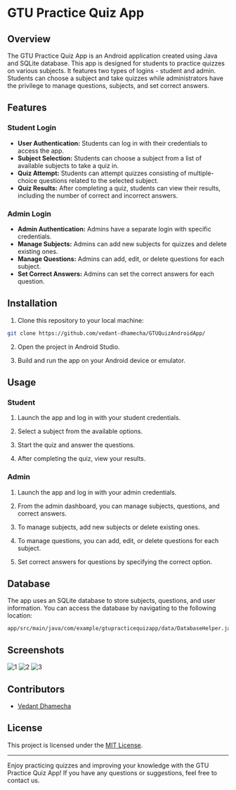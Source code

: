 # GTU Practice Quiz App

## Overview

The GTU Practice Quiz App is an Android application created using Java and SQLite database. This app is designed for students to practice quizzes on various subjects. It features two types of logins - student and admin. Students can choose a subject and take quizzes while administrators have the privilege to manage questions, subjects, and set correct answers.

## Features

### Student Login

- **User Authentication:** Students can log in with their credentials to access the app.
- **Subject Selection:** Students can choose a subject from a list of available subjects to take a quiz in.
- **Quiz Attempt:** Students can attempt quizzes consisting of multiple-choice questions related to the selected subject.
- **Quiz Results:** After completing a quiz, students can view their results, including the number of correct and incorrect answers.

### Admin Login

- **Admin Authentication:** Admins have a separate login with specific credentials.
- **Manage Subjects:** Admins can add new subjects for quizzes and delete existing ones.
- **Manage Questions:** Admins can add, edit, or delete questions for each subject.
- **Set Correct Answers:** Admins can set the correct answers for each question.

## Installation

1. Clone this repository to your local machine:

```bash
git clone https://github.com/vedant-dhamecha/GTUQuizAndroidApp/
```

2. Open the project in Android Studio.

3. Build and run the app on your Android device or emulator.

## Usage

### Student

1. Launch the app and log in with your student credentials.

2. Select a subject from the available options.

3. Start the quiz and answer the questions.

4. After completing the quiz, view your results.

### Admin

1. Launch the app and log in with your admin credentials.

2. From the admin dashboard, you can manage subjects, questions, and correct answers.

3. To manage subjects, add new subjects or delete existing ones.

4. To manage questions, you can add, edit, or delete questions for each subject.

5. Set correct answers for questions by specifying the correct option.

## Database

The app uses an SQLite database to store subjects, questions, and user information. You can access the database by navigating to the following location:

```plaintext
app/src/main/java/com/example/gtupracticequizapp/data/DatabaseHelper.java
```
## Screenshots
![1](https://github.com/vedant-dhamecha/GTUQuizAndroidApp/assets/105575987/639278ae-c5c8-4868-b21b-6c6c97c9a05c)
![2](https://github.com/vedant-dhamecha/GTUQuizAndroidApp/assets/105575987/28e598ba-dc2f-4da2-bf06-7d0f10edb320)
![3](https://github.com/vedant-dhamecha/GTUQuizAndroidApp/assets/105575987/0f595fca-8077-4aa5-896d-1772ca041a5b)


## Contributors

- [Vedant Dhamecha](https://github.com/vedant-dhamecha)

## License

This project is licensed under the [MIT License](LICENSE.md).

---

Enjoy practicing quizzes and improving your knowledge with the GTU Practice Quiz App! If you have any questions or suggestions, feel free to contact us.
